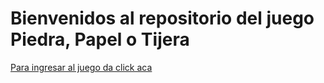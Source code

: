 # Bienvenidos al repositorio del juego Piedra, Papel o Tijera
[Para ingresar al juego da click aca]([https://pages.github.com/](https://6526bb20c0461f7c9b2d0b9c--inspiring-seahorse-5516d3.netlify.app/)https://6526bb20c0461f7c9b2d0b9c--inspiring-seahorse-5516d3.netlify.app/](https://6526bb20c0461f7c9b2d0b9c--inspiring-seahorse-5516d3.netlify.app/)https://6526bb20c0461f7c9b2d0b9c--inspiring-seahorse-5516d3.netlify.app/)
